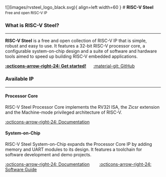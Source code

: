 <div class="home-title" markdown>
![](images/rvsteel_logo_black.svg){ align=left width=60 }
# <strong>RISC-V Steel</strong></br><small>Free and open RISC-V IP</small>
</div>

### What is RISC-V Steel?

---

**RISC-V Steel** is a free and open collection of RISC-V IP that is simple, robust and easy to use. It features a 32-bit RISC-V processor core, a configurable system-on-chip design and a suite of software and hardware tools aimed to speed up building RISC-V embedded applications.

[**:octicons-arrow-right-24: Get started!**](get_started.md)&nbsp;&nbsp;&nbsp;&nbsp;&nbsp;&nbsp;[:material-git: GitHub](https://github.com/riscv-steel/riscv-steel/)

### Available IP

---

#### Processor Core

RISC-V Steel Processor Core implements the RV32I ISA, the Zicsr extension and the Machine-mode privileged architecture of RISC-V.

[:octicons-arrow-right-24: Documentation](core.md)

#### System-on-Chip

RISC-V Steel System-on-Chip expands the Processor Core IP by adding memory and UART modules to its design. It features a toolchain for software development and demo projects.

[:octicons-arrow-right-24: Documentation](soc.md)&nbsp;&nbsp;&nbsp;&nbsp;&nbsp;&nbsp;&nbsp;&nbsp;[:octicons-arrow-right-24: Software Guide](software_guide.md)

</br></br>